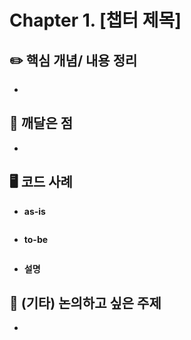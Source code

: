 <!-- PR 제목: Chapter 1. [챕터 제목] -->

# Chapter 1. [챕터 제목]

## ✏️ 핵심 개념/ 내용 정리

-

## 🧐 깨달은 점

-

## 🖥️ 코드 사례

- **as-is**

```tsx

```

- **to-be**

```tsx

```

- **설명**

## 🎸 (기타) 논의하고 싶은 주제

-
